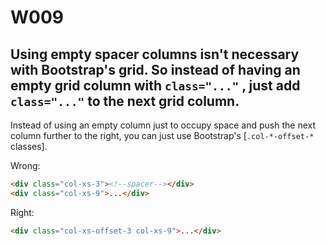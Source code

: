 # W009

## Using empty spacer columns isn't necessary with Bootstrap's grid. So instead of having an empty grid column with `class="..."` , just add `class="..."` to the next grid column.

Instead of using an empty column just to occupy space and push the next column further to the right, you can just use Bootstrap's [`.col-*-offset-*` classes].

Wrong:
```html
<div class="col-xs-3"><!--spacer--></div>
<div class="col-xs-9">...</div>
```

Right:
```html
<div class="col-xs-offset-3 col-xs-9">...</div>
```
